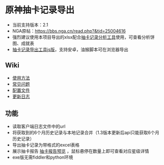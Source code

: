 # 原神抽卡记录导出
 - 当前支持版本：2.1
 - NGA原帖：https://bbs.nga.cn/read.php?&tid=25004616
 - 强烈建议使用本项目导出的xlsx配合[抽卡记录分析工具](https://github.com/voderl/genshin-gacha-analyzer)使用，可查看分析饼图、成就表  
 - [抽卡记录导出工具js版](https://github.com/sunfkny/genshin-gacha-export-js)，支持安卓，油猴脚本可在浏览器导出

## Wiki
 - [使用方法](https://github.com/sunfkny/genshin-gacha-export/wiki/%E4%BD%BF%E7%94%A8%E6%96%B9%E6%B3%95)
 - [常见问题](https://github.com/sunfkny/genshin-gacha-export/wiki/%E5%B8%B8%E8%A7%81%E9%97%AE%E9%A2%98)
 - [配置文件](https://github.com/sunfkny/genshin-gacha-export/wiki/%E9%85%8D%E7%BD%AE%E6%96%87%E4%BB%B6)
 - [更新日志](https://github.com/sunfkny/genshin-gacha-export/wiki/%E6%9B%B4%E6%96%B0%E6%97%A5%E5%BF%97)

## 功能
 - 读取客户端日志文件中的url
 - 将获取到的6个月历史记录与本地记录合并（1.3版本更新后api只能获取6个月历史记录）
 - 导出抽卡记录为带格式的excel表格
 - 展示抽卡报告 [抽卡报告预览](抽卡报告.md) ，鼠标悬停在数量上即可查看对应星级详情
 - exe版无需fiddler和python环境
